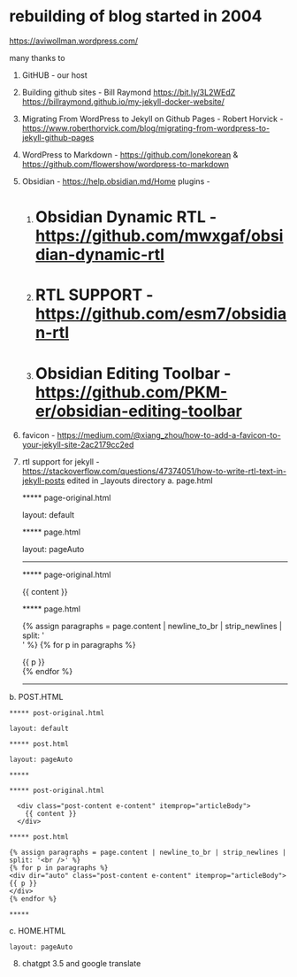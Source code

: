 # rebuilding of blog started in 2004
https://aviwollman.wordpress.com/

many thanks to
1.  GitHUB - our host
2. Building github sites - Bill Raymond
https://bit.ly/3L2WEdZ
https://billraymond.github.io/my-jekyll-docker-website/
3. Migrating From WordPress to Jekyll on Github Pages - Robert Horvick - https://www.roberthorvick.com/blog/migrating-from-wordpress-to-jekyll-github-pages
4. WordPress to Markdown - https://github.com/lonekorean & https://github.com/flowershow/wordpress-to-markdown
5. Obsidian - https://help.obsidian.md/Home
	plugins -
	1. # Obsidian Dynamic RTL - https://github.com/mwxgaf/obsidian-dynamic-rtl
	2. # RTL SUPPORT - https://github.com/esm7/obsidian-rtl
	3.  # Obsidian Editing Toolbar - https://github.com/PKM-er/obsidian-editing-toolbar
6. favicon - https://medium.com/@xiang_zhou/how-to-add-a-favicon-to-your-jekyll-site-2ac2179cc2ed
7. rtl support for jekyll - https://stackoverflow.com/questions/47374051/how-to-write-rtl-text-in-jekyll-posts edited in _layouts directory
 a. page.html
 
    ***** page-original.html
	
    layout: default
	
    ***** page.html
	
    layout: pageAuto
	
    *****
    
    ***** page-original.html
    
      <div class="post-content">
        {{ content }}
      </div>
    
    ***** page.html
    
    {% assign paragraphs = page.content | newline_to_br | strip_newlines | split: '<br />' %}
    {% for p in paragraphs %}
    <div dir="auto">
    {{ p }}
    </div>
    {% endfor %}
    
    *****
    
 b. POST.HTML
        
    ***** post-original.html

    layout: default

    ***** post.html

    layout: pageAuto

    *****
    
    ***** post-original.html
    
      <div class="post-content e-content" itemprop="articleBody">
        {{ content }}
      </div>
    
    ***** post.html
    
    {% assign paragraphs = page.content | newline_to_br | strip_newlines | split: '<br />' %}
    {% for p in paragraphs %}
    <div dir="auto" class="post-content e-content" itemprop="articleBody">
    {{ p }}
    </div>
    {% endfor %} 
    
    *****

 c. HOME.HTML
 
    layout: pageAuto
    
8.  chatgpt 3.5 and google translate
